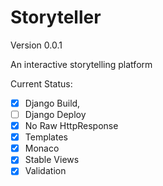 Storyteller
==========

Version 0.0.1

An interactive storytelling platform

Current Status: 
- [x] Django Build, 
- [ ] Django Deploy
- [X] No Raw HttpResponse
- [X] Templates
- [x] Monaco
- [x] Stable Views
- [x] Validation
